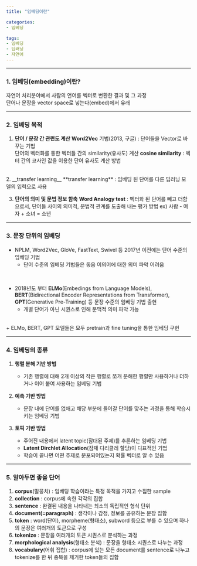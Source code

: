 ```yaml
---
title: "임베딩이란"

categories:
- 임베딩

tags:
- 임베딩
- 딥러닝
- 자연어
---
```


***

### 1. 임베딩(embedding)이란?
자연어 처리분야에서 사람의 언어를 벡터로 변환한 결과 및 그 과정                    
단어나 문장을 vector space로 넣는다(embed)에서 유래
  
***

### 2. 임베딩 목적

1. __단어 / 문장 간 관련도 계산__
**Word2Vec** 기법(2013, 구글) : 단어들을 Vector로 바꾸는 기법        
단어의 벡터화를 통한 벡터들 간의 similarity(유사도) 계산
**cosine similarity** : 벡터 간의 코사인 값을 이용한 단어 유사도 계산 방법   
<br/>
2. __transfer learning__
**transfer learning** : 임베딩 된 단어를 다른 딥러닝 모델의 입력으로 사용
<br/>

3. __단어의 의미 및 문법 정보 함축__
**Word Analogy test** : 벡터화 된 단어를 빼고 더함으로서, 단어들 사이의 의미적, 문법적 관계를 도출해 내는 평가 방법 
ex) 사람 - 여자 + 소녀 = 소년 

***
### 3. 문장 단위의 임베딩
+ NPLM, Word2Vec, GloVe, FastText, Swivel 등 2017년 이전에는 단어 수준의 임베딩 기법
    * 단어 수준의 임베딩 기법들은 동음 이의어에 대한 의미 파악 어려움<br/>
<br/>

+ 2018년도 부터 __ELMo__(Embedings from Language Models), **BERT**(Bidirectional Encoder Representations from Transformer), **GPT**(Generative Pre-Training) 등 문장 수준의 임베딩 기법 출현
    * 개별 단어가 아닌 시퀀스로 인해 문맥적 의미 파악 가능
<br/>
+ ELMo, BERT, GPT 모델들은 모두 pretrain과 fine tuning을 통한 임베딩 구현

***
### 4. 임베딩의 종류
1. __행렬 분해 기반 방법__
    + 기존 행렬에 대해 2개 이상의 작은 행렬로 쪼개 분해한 행렬만 사용하거나 더하거나 이어 붙여 사용하는 임베딩 기법

2. __예측 기반 방법__
    + 문장 내에 단어를 없애고 해당 부분에 들어갈 단어를 맞추는 과정을 통해 학습시키는 임베딩 기법

3. __토픽 기반 방법__
    + 주어진 내용에서 latent topic(잠대된 주제)를 추론하는 임베딩 기법
    + __Latent Dirchlet Allocation__(잠재 디리클레 할당)이 디표적인 기법
    + 학습이 끝나면 어떤 주제로 분포되어있는지 확률 벡터로 알 수 있음

***
### 5. 알아두면 좋을 단어
1. __corpus__(말뭉치) : 임베딩 학습이라는 특정 목적을 가지고 수집한 sample
2. __collection__ : corpus에 속한 각각의 집합
3. __sentence__ : 완결된 내용을 나타내는 최소의 독립적인 형식 단위
4. __document(=paragraph)__ : 생각이나 감정, 정보를 공유하는 문장 집합
5. __token__ : word(단어), morpheme(형태소), subword 등으로 부를 수 있으며 하나의 문장은 여러개의 토큰으로 구성
6. __tokenize__ : 문장을 여러개의 토큰 시퀀스로 분석하는 과정
7. __morphological analysis__(형태소 분석) : 문장을 형태소 시퀀스로 나누는 과정
8. __vocabulary__(어휘 집합) : corpus에 있는 모든 document를 sentence로 나누고 tokenize를 한 뒤 중복을 제거한 token들의 집합


